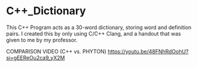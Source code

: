 # C++_Dictionary
This C++ Program acts as a 30-word dictionary, storing word and definition pairs. I created this by only using C/C++ Clang, and a handout that was given to me by my professor.

COMPARISON VIDEO (C++ vs. PHYTON)
https://youtu.be/48FNhRdOohU?si=gEEReOu2ca9_yX2M
